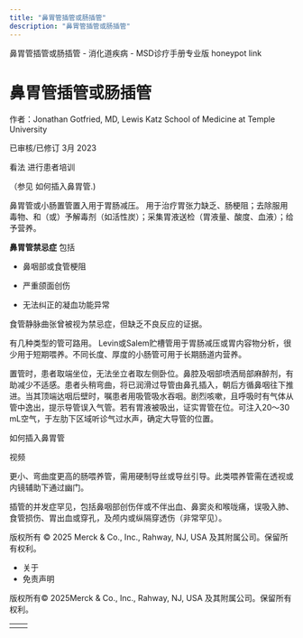 ```yaml
---
title: "鼻胃管插管或肠插管"
description: "鼻胃管插管或肠插管"
---
```


﻿鼻胃管插管或肠插管 \- 消化道疾病 \- MSD诊疗手册专业版 honeypot link

# 鼻胃管插管或肠插管

作者：Jonathan Gotfried, MD, Lewis Katz School of Medicine at Temple University

已审核/已修订 3月 2023

看法 进行患者培训

（参见 如何插入鼻胃管.)

鼻胃管或小肠置管置入用于胃肠减压。 用于治疗胃张力缺乏、肠梗阻；去除服用毒物、和（或）予解毒剂（如活性炭）；采集胃液送检（胃液量、酸度、血液）；给予营养。

**鼻胃管禁忌症** 包括

- 鼻咽部或食管梗阻

- 严重颌面创伤

- 无法纠正的凝血功能异常


食管静脉曲张曾被视为禁忌症，但缺乏不良反应的证据。

有几种类型的管可路用。 Levin或Salem贮槽管用于胃肠减压或胃内容物分析，很少用于短期喂养。不同长度、厚度的小肠管可用于长期肠道内营养。

置管时，患者取端坐位，无法坐立者取左侧卧位。鼻腔及咽部喷洒局部麻醉剂，有助减少不适感。患者头稍弯曲，将已润滑过导管由鼻孔插入，朝后方循鼻咽往下推进。当其顶端达咽后壁时，嘱患者用吸管吸水吞咽。剧烈咳嗽，且呼吸时有气体从管中逸出，提示导管误入气管。若有胃液被吸出，证实胃管在位。可注入20～30 mL空气，于左肋下区域听诊气过水声，确定大导管的位置。

如何插入鼻胃管



视频

更小、弯曲度更高的肠喂养管，需用硬制导丝或导丝引导。此类喂养管需在透视或内镜辅助下通过幽门。

插管的并发症罕见，包括鼻咽部创伤伴或不伴出血、鼻窦炎和喉咙痛，误吸入肺、食管损伤、胃出血或穿孔，及颅内或纵隔穿透伤（非常罕见）。



版权所有 © 2025
Merck & Co., Inc., Rahway, NJ, USA 及其附属公司。保留所有权利。

- 关于
- 免责声明

版权所有© 2025Merck & Co., Inc., Rahway, NJ, USA 及其附属公司。保留所有权利。

|     |     |
| --- | --- |
|  |  |